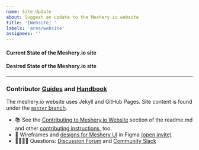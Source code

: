 ```yaml
---
name: Site Update
about: Suggest an update to the Meshery.io website
title: '[Website] '
labels: 'area/website'
assignees: ''
---
```

#### Current State of the Meshery.io site
<!-- A brief description of what the problem is. -->

#### Desired State of the Meshery.io site
<!-- A brief description of the change you are requesting. -->

---
### Contributor [Guides](https://docs.meshery.io/project/contributing) and [Handbook](https://layer5.io/community/handbook)

The meshery.io website uses Jekyll and GitHub Pages. Site content is found under the [`master` branch](https://github.com/meshery/meshery.io/tree/master).
- 📚 See the [Contributing to Meshery.io Website](https://github.com/meshery/meshery.io#contributing-to-the-mesheryio-website) section of the readme.md and other [contributing instructions](https://docs.meshery.io/project/contributing), too.
- 🎨 Wireframes and [designs for Meshery UI](https://www.figma.com/file/SMP3zxOjZztdOLtgN4dS2W/Meshery-UI) in Figma [(open invite)](https://www.figma.com/team_invite/redeem/qJy1c95qirjgWQODApilR9)
- 🙋🏾🙋🏼 Questions: [Discussion Forum](/community#discussion-forums) and [Community Slack](https://slack.meshery.io)

